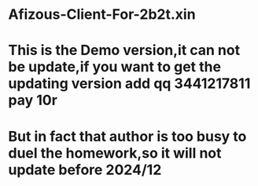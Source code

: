 # Afizous-Client-For-2b2t.xin
# This is the Demo version,it can not be update,if you want to get the updating version add qq 3441217811 pay 10r
# But in fact that author is too busy to duel the homework,so it will not update before 2024/12

